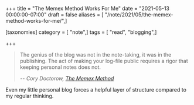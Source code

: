 +++
title = "The Memex Method Works For Me"
date = "2021-05-13 00:00:00-07:00"
draft = false
aliases = [ "/note/2021/05/the-memex-method-works-for-me/",]

[taxonomies]
category = [ "note",]
tags = [ "read", "blogging",]

+++

[The Memex Method]: https://doctorow.medium.com/the-memex-method-238c71f2fb46"

> The genius of the blog was not in the note-taking, it was in the publishing.
> The act of making your log-file public requires a rigor that keeping personal
> notes does not.
>
> -- <cite>Cory Doctorow, [The Memex Method][]</cite>

Even my little personal blog forces a helpful layer of structure compared to my
regular thinking.
